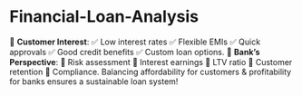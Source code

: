 # Financial-Loan-Analysis
 🔹 **Customer Interest**: ✅ Low interest rates ✅ Flexible EMIs ✅ Quick approvals ✅ Good credit benefits ✅ Custom loan options.    🔹 **Bank’s Perspective**: 🏦 Risk assessment 🏦 Interest earnings 🏦 LTV ratio 🏦 Customer retention 🏦 Compliance.    Balancing affordability for customers &amp; profitability for banks ensures a sustainable loan system! 
